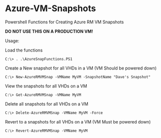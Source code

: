 # Azure-VM-Snapshots
Powershell Functions for Creating Azure RM VM Snapshots

**DO NOT USE THIS ON A PRODUCTION VM!**

Usage:

Load the functions

    C:\> . .\AzureSnapFunctions.PS1

Create a New snapshot for all VHDs in a VM (VM Should be powered down)

    C:\> New-AzureRMVMSnap -VMName MyVM -SnapshotName "Dave's Snapshot"


View the snapshots for all VHDs on a VM

    C:\> Get-AzureRMVMSnap -VMName MyVM


Delete all snapshots for all VHDs on a VM

    C:\> Delete-AzureRMVMSnap -VMName MyVM -Force
    

Revert to a snapshots for all VHDs on a VM (VM Must be powered down)

    C:\> Revert-AzureRMVMSnap -VMName MyVM

